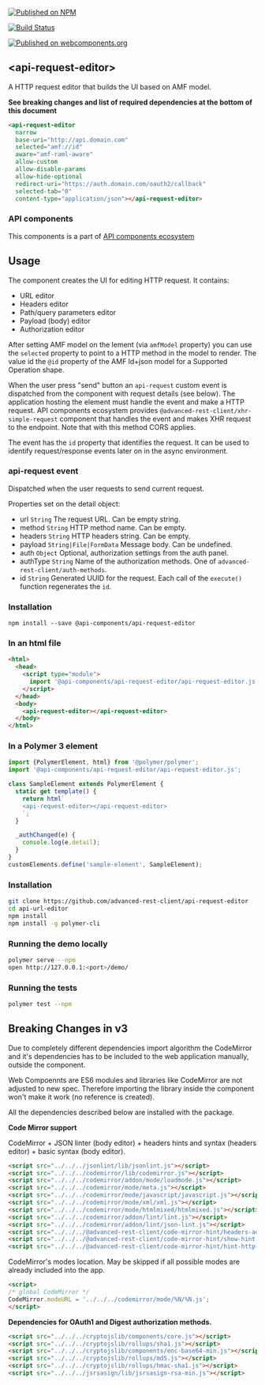 [![Published on NPM](https://img.shields.io/npm/v/@api-components/api-request-editor.svg)](https://www.npmjs.com/package/@api-components/api-request-editor)

[![Build Status](https://travis-ci.org/advanced-rest-client/api-request-editor.svg?branch=stage)](https://travis-ci.org/advanced-rest-client/api-request-editor)

[![Published on webcomponents.org](https://img.shields.io/badge/webcomponents.org-published-blue.svg)](https://www.webcomponents.org/element/advanced-rest-client/api-request-editor)

## &lt;api-request-editor&gt;

A HTTP request editor that builds the UI based on AMF model.

**See breaking changes and list of required dependencies at the bottom of this document**

```html
<api-request-editor
  narrow
  base-uri="http://api.domain.com"
  selected="amf://id"
  aware="amf-raml-aware"
  allow-custom
  allow-disable-params
  allow-hide-optional
  redirect-uri="https://auth.domain.com/oauth2/callback"
  selected-tab="0"
  content-type="application/json"></api-request-editor>
```

### API components

This components is a part of [API components ecosystem](https://elements.advancedrestclient.com/)

## Usage

The component creates the UI for editing HTTP request. It contains:

-   URL editor
-   Headers editor
-   Path/query parameters editor
-   Payload (body) editor
-   Authorization editor

After setting AMF model on the lement (via `amfModel` property) you can use the `selected` property to point to a HTTP method in the model to render. The value id the `@id` property of the AMF ld+json model for a Supported Operation shape.

When the user press "send" button an `api-request` custom event is dispatched from the component with request details (see below). The application hosting the element must handle the event and make a HTTP request.
API components ecosystem provides `@advanced-rest-client/xhr-simple-request` component that handles the event and makes XHR request to the endpoint. Note that with this method CORS applies.

The event has the `id` property that identifies the request. It can be used to identify request/response events later on in the async environment.

### api-request event

Dispatched when the user requests to send current request.

Properties set on the detail object:

-   url `String` The request URL. Can be empty string.
-   method `String`  HTTP method name. Can be empty.
-   headers `String` HTTP headers string. Can be empty.
-   payload `String|File|FormData` Message body. Can be undefined.
-   auth `Object` Optional, authorization settings from the auth panel.
-   authType `String` Name of the authorization methods. One of `advanced-rest-client/auth-methods`.
-   id `String` Generated UUID for the request. Each call of the `execute()` function regenerates the `id`.

### Installation
```
npm install --save @api-components/api-request-editor
```

### In an html file

```html
<html>
  <head>
    <script type="module">
      import '@api-components/api-request-editor/api-request-editor.js';
    </script>
  </head>
  <body>
    <api-request-editor></api-request-editor>
  </body>
</html>
```

### In a Polymer 3 element

```js
import {PolymerElement, html} from '@polymer/polymer';
import '@api-components/api-request-editor/api-request-editor.js';

class SampleElement extends PolymerElement {
  static get template() {
    return html`
    <api-request-editor></api-request-editor>
    `;
  }

  _authChanged(e) {
    console.log(e.detail);
  }
}
customElements.define('sample-element', SampleElement);
```

### Installation

```sh
git clone https://github.com/advanced-rest-client/api-request-editor
cd api-url-editor
npm install
npm install -g polymer-cli
```

### Running the demo locally

```sh
polymer serve --npm
open http://127.0.0.1:<port>/demo/
```

### Running the tests
```sh
polymer test --npm
```

## Breaking Changes in v3

Due to completely different dependencies import algorithm the CodeMirror and it's dependencies has to
be included to the web application manually, outside the component.

Web Compoennts are ES6 modules and libraries like CodeMirror are not adjusted to
new spec. Therefore importing the library inside the component won't make it work
(no reference is created).

All the dependencies described below are installed with the package.

**Code Mirror support**

CodeMirror + JSON linter (body editor) + headers hints and syntax (headers editor) + basic syntax (body editor).

```html
<script src="../../../jsonlint/lib/jsonlint.js"></script>
<script src="../../../codemirror/lib/codemirror.js"></script>
<script src="../../../codemirror/addon/mode/loadmode.js"></script>
<script src="../../../codemirror/mode/meta.js"></script>
<script src="../../../codemirror/mode/javascript/javascript.js"></script>
<script src="../../../codemirror/mode/xml/xml.js"></script>
<script src="../../../codemirror/mode/htmlmixed/htmlmixed.js"></script>
<script src="../../../codemirror/addon/lint/lint.js"></script>
<script src="../../../codemirror/addon/lint/json-lint.js"></script>
<script src="../../../@advanced-rest-client/code-mirror-hint/headers-addon.js"></script>
<script src="../../../@advanced-rest-client/code-mirror-hint/show-hint.js"></script>
<script src="../../../@advanced-rest-client/code-mirror-hint/hint-http-headers.js"></script>
```

CodeMirror's modes location. May be skipped if all possible modes are already included into the app.

```html
<script>
/* global CodeMirror */
CodeMirror.modeURL = '../../../codemirror/mode/%N/%N.js';
</script>
```

**Dependencies for OAuth1 and Digest authorization methods.**

```html
<script src="../../../cryptojslib/components/core.js"></script>
<script src="../../../cryptojslib/rollups/sha1.js"></script>
<script src="../../../cryptojslib/components/enc-base64-min.js"></script>
<script src="../../../cryptojslib/rollups/md5.js"></script>
<script src="../../../cryptojslib/rollups/hmac-sha1.js"></script>
<script src="../../../jsrsasign/lib/jsrsasign-rsa-min.js"></script>
```
